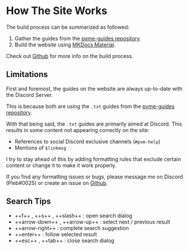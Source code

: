 # How The Site Works

The build process can be summarized as followed:

1. Gather the guides from the [pvme-guides repository](https://github.com/pvme/pvme-guides).
2. Build the website using [MKDocs Material](https://squidfunk.github.io/mkdocs-material).

Check out [Github](https://github.com/pvme/pvme.github.io) for more info on the build process.

## Limitations

First and foremost, the guides on the website are always up-to-date with the Discord Server.

This is because both are using the `.txt` guides from the [pvme-guides repository](https://github.com/pvme/pvme-guides).

With that being said, the `.txt` guides are primarily aimed at Discord. This results in some content not appearing correctly on the site:

- References to social Discord exclusive channels (`#pvm-help`)
- Mentions of `$linkmsg` 

I try to stay ahead of this by adding formatting rules that exclude certain content or change it to make it work properly.

If you find any formatting issues or bugs, please message me on Discord (Pleb#0025) or create an issue on [Github](https://github.com/pvme/pvme.github.io).





## Search Tips

* ++f++ , ++s++ , ++slash++ : open search dialog
* ++arrow-down++ , ++arrow-up++ : select next / previous result
* ++arrow-right++ : complete search suggestion
* ++enter++ : follow selected result
* ++esc++ , ++tab++ : close search dialog